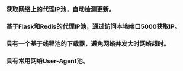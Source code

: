 ### 获取网络上的代理IP池，自动检测更新。
### 基于Flask和Redis的代理IP池，通过访问本地端口5000获取IP。
### 具有一个基于线程池的下载器，避免网络并发大时网络超时。
### 具有常用网络User-Agent池。